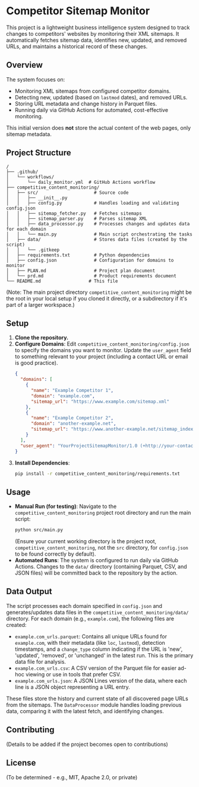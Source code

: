 # Competitor Sitemap Monitor

This project is a lightweight business intelligence system designed to track changes to competitors' websites by monitoring their XML sitemaps. It automatically fetches sitemap data, identifies new, updated, and removed URLs, and maintains a historical record of these changes.

## Overview

The system focuses on:
- Monitoring XML sitemaps from configured competitor domains.
- Detecting new, updated (based on `lastmod` dates), and removed URLs.
- Storing URL metadata and change history in Parquet files.
- Running daily via GitHub Actions for automated, cost-effective monitoring.

This initial version does **not** store the actual content of the web pages, only sitemap metadata.

## Project Structure

```
/
├── .github/
│   └── workflows/
│       └── daily_monitor.yml  # GitHub Actions workflow
├── competitive_content_monitoring/
│   ├── src/                     # Source code
│   │   ├── __init__.py
│   │   ├── config.py            # Handles loading and validating config.json
│   │   ├── sitemap_fetcher.py   # Fetches sitemaps
│   │   ├── sitemap_parser.py    # Parses sitemap XML
│   │   ├── data_processor.py    # Processes changes and updates data for each domain
│   │   └── main.py              # Main script orchestrating the tasks
│   ├── data/                    # Stores data files (created by the script)
│   │   └── .gitkeep
│   ├── requirements.txt         # Python dependencies
│   ├── config.json              # Configuration for domains to monitor
│   ├── PLAN.md                  # Project plan document
│   └── prd.md                   # Product requirements document
└── README.md                  # This file
```
(Note: The main project directory `competitive_content_monitoring` might be the root in your local setup if you cloned it directly, or a subdirectory if it's part of a larger workspace.)

## Setup

1.  **Clone the repository.**
2.  **Configure Domains**: Edit `competitive_content_monitoring/config.json` to specify the domains you want to monitor. Update the `user_agent` field to something relevant to your project (including a contact URL or email is good practice).
    ```json
    {
      "domains": [
        {
          "name": "Example Competitor 1",
          "domain": "example.com",
          "sitemap_url": "https://www.example.com/sitemap.xml"
        },
        {
          "name": "Example Competitor 2",
          "domain": "another-example.net",
          "sitemap_url": "https://www.another-example.net/sitemap_index.xml"
        }
      ],
      "user_agent": "YourProjectSitemapMonitor/1.0 (+http://your-contact-page-or-email)"
    }
    ```
3.  **Install Dependencies**: 
    ```bash
    pip install -r competitive_content_monitoring/requirements.txt
    ```

## Usage

-   **Manual Run (for testing)**: Navigate to the `competitive_content_monitoring` project root directory and run the main script:
    ```bash
    python src/main.py
    ```
    (Ensure your current working directory is the project root, `competitive_content_monitoring`, not the `src` directory, for `config.json` to be found correctly by default).
-   **Automated Runs**: The system is configured to run daily via GitHub Actions. Changes to the `data/` directory (containing Parquet, CSV, and JSON files) will be committed back to the repository by the action.

## Data Output

The script processes each domain specified in `config.json` and generates/updates data files in the `competitive_content_monitoring/data/` directory. For each domain (e.g., `example.com`), the following files are created:

-   `example.com_urls.parquet`: Contains all unique URLs found for `example.com`, with their metadata (like `loc`, `lastmod`), detection timestamps, and a `change_type` column indicating if the URL is 'new', 'updated', 'removed', or 'unchanged' in the latest run. This is the primary data file for analysis.
-   `example.com_urls.csv`: A CSV version of the Parquet file for easier ad-hoc viewing or use in tools that prefer CSV.
-   `example.com_urls.json`: A JSON Lines version of the data, where each line is a JSON object representing a URL entry.

These files store the history and current state of all discovered page URLs from the sitemaps. The `DataProcessor` module handles loading previous data, comparing it with the latest fetch, and identifying changes.

## Contributing

(Details to be added if the project becomes open to contributions)

## License

(To be determined - e.g., MIT, Apache 2.0, or private) 